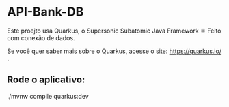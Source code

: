 # API-Bank-DB

Este proejto usa Quarkus, o Supersonic Subatomic Java Framework ⚛️
Feito com conexão de dados.

Se você quer saber mais sobre o Quarkus, acesse o site: https://quarkus.io/ .

## Rode o aplicativo:

./mvnw compile quarkus:dev
